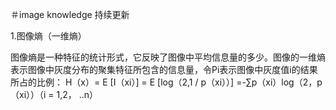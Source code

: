＃image knowledge
持续更新

1.图像熵（一维熵）

  图像熵是一种特征的统计形式，它反映了图像中平均信息量的多少。图像的一维熵表示图像中灰度分布的聚集特征所包含的信息量，令Pi表示图像中灰度值i的结果所占的比例：
H（x）= E [I（xi）] = E [log（2,1 / p（xi））] =-∑p（xi）log（2，p（xi））（i = 1,2， ..n）



